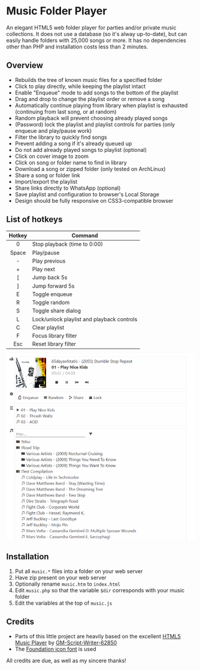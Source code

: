 # Music Folder Player
An elegant HTML5 web folder player for parties and/or private music collections. It does not use a database (so it's alway up-to-date), but can easily handle folders with 25,000 songs or more. It has no dependencies other than PHP and installation costs less than 2 minutes.

## Overview
- Rebuilds the tree of known music files for a specified folder
- Click to play directly, while keeping the playlist intact
- Enable "Enqueue" mode to add songs to the bottom of the playlist
- Drag and drop to change the playlist order or remove a song
- Automatically continue playing from library when playlist is exhausted (continuing from last song, or at random)
- Random playback will prevent choosing already played songs
- (Password) lock the playlist and playlist controls for parties (only enqueue and play/pause work)
- Filter the library to quickly find songs
- Prevent adding a song if it's already queued up
- Do not add already played songs to playlist (optional)
- Click on cover image to zoom
- Click on song or folder name to find in library
- Download a song or zipped folder (only tested on ArchLinux)
- Share a song or folder link
- Import/export the playlist
- Share links directly to WhatsApp (optional)
- Save playlist and configuration to browser's Local Storage
- Design should be fully responsive on CSS3-compatible browser

## List of hotkeys
Hotkey | Command
:---: |---
0 | Stop playback (time to 0:00)
Space | Play/pause
\- | Play previous
\+ | Play next
\[ | Jump back 5s
\] | Jump forward 5s
E | Toggle enqueue
R | Toggle random
S | Toggle share dialog
L | Lock/unlock playlist and playback controls
C | Clear playlist
F | Focus library filter
Esc | Reset library filter

![Screenshot](SCREENSHOT.png)

## Installation
1. Put all `music.*` files into a folder on your web server
2. Have zip present on your web server
3. Optionally rename `music.htm` to `index.html`
4. Edit `music.php` so that the variable `$dir` corresponds with your music folder
5. Edit the variables at the top of `music.js`

## Credits
- Parts of this little project are heavily based on the excellent [HTML5 Music Player](https://github.com/GM-Script-Writer-62850/HTML5-Music-Player) by [GM-Script-Writer-62850](https://github.com/GM-Script-Writer-62850)
- The [Foundation icon font](https://zurb.com/playground/foundation-icon-fonts-3) is used

All credits are due, as well as my sincere thanks!